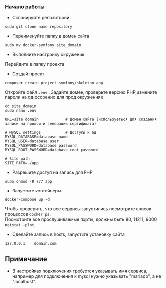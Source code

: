 ### Начало работы
- Склонируйте репозиторий 
```
sudo git clone name repository
```
- Переименуйте папку в домен сайта 
```
sudo mv docker-symfony site_domain
```
- Выполните настройку окружения

Перейдите в папку проекта

- Создай проект
```
composer create-project symfony/skeleton app
```

Откройте файл `.env` . Задайте домен, проверьте версию PHP,измените пароли на бд(особенно для прод окружения)!
```
cd site_domain
sudo nano .env
```
```
URL=site domain            # Домен сайта (используеться для создания записи на прокси и генерации сертификата)

# MySQL settings           # Доступы к бд 
MYSQL_DATABASE=database name
MYSQL_USER=database user
MYSQL_PASSWORD=database password
MYSQL_ROOT_PASSWORD=database root password

# Site path
SITE_PATH=./app
```
- Разрешите доступ на запись для РНР
```
sudo chmod -R 777 app
```
- Запустите контейнеры
```
docker-compose up -d
```
Чтобы проверить, что все сервисы запустились посмотрите список процессов 
```docker ps```.  
Посмотрите все прослушиваемые порты, должны быть 80, 11211, 9000 
```netstat -plnt```.  
- Сделайте запись в hosts, запустите установку сайта
```
127.0.0.1    domain.com
```

 

## Примечание
- В настройках подключения требуется указывать имя сервиса, например для подключения к mysql нужно указывать "mariadb", а не "localhost".
